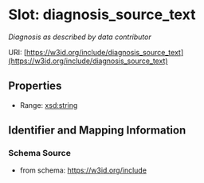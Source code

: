 # Slot: diagnosis_source_text
_Diagnosis as described by data contributor_


URI: [https://w3id.org/include/diagnosis_source_text](https://w3id.org/include/diagnosis_source_text)



<!-- no inheritance hierarchy -->


## Properties

 * Range: [xsd:string](xsd:string)



## Identifier and Mapping Information







### Schema Source


* from schema: https://w3id.org/include



